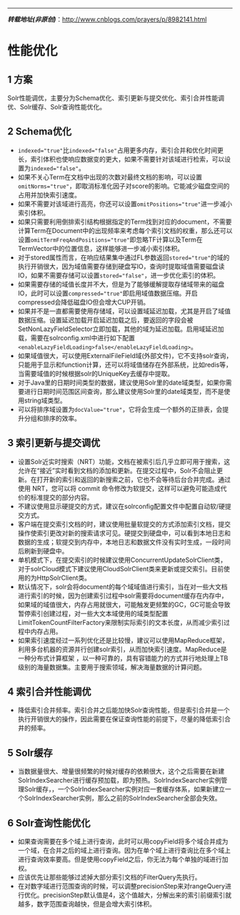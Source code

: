 ------


***转载地址(非原创)***：http://www.cnblogs.com/prayers/p/8982141.html

# 性能优化

## 1 方案

Solr性能调优，主要分为Schema优化、索引更新与提交优化、索引合并性能调优、Solr缓存、Solr查询性能优化。

## 2 Schema优化

* `indexed="true"`比`indexed="false"`占用更多内存，索引合并和优化时间更长，索引体积也使响应数据变的更大，如果不需要针对该域进行检索，可以设置为`indexed="false"`。
* 如果不关心Term在文档中出现的次数对最终文档的影响，可以设置`omitNorms="true"`，即取消标准化因子对score的影响。它能减少磁盘空间的占用并加快索引速度。
* 如果不需要对该域进行高亮，你还可以设置`omitPositions="true"`进一步减小索引体积。
* 如果只需要利用倒排索引结构根据指定的Term找到对应的document，不需要计算Term在Document中的出现频率来考虑每个索引文档的权重，那么还可以设置`omitTermFreqAndPositions="true"`即忽略TF计算以及Term在TermVector中的位置信息，这样能够进一步减小索引体积。
* 对于stored属性而言，在响应结果集中通过FL参数返回`stored="true"`的域的执行开销很大，因为域值需要存储到硬盘写IO，查询时提取域值需要磁盘读IO，如果不需要存储可以设置`stored="false"`，进一步优化索引的体积。
* 如果需要存储的域值长度并不大，但是为了能够缓解提取存储域带来的磁盘IO，此时可以设置`compressed="true"`即启用域值数据压缩。开启compressed会降低磁盘IO但会增大CUP开销。
* 如果并不是一直都需要使用存储域，可以设置域延迟加载，尤其是开启了域值数据压缩。设置延迟加载开启延迟加载之后，要返回的字段会被SetNonLazyFieldSelector立即加载，其他的域为延迟加载。启用域延迟加载，需要在solrconfig.xml中进行如下配置`<enableLazyFieldLoading>false</enableLazyFieldLoading>`。
* 如果域值很大，可以使用ExternalFileField域(外部文件)，它不支持solr查询，只能用于显示和function计算，还可以将域值储存在外部系统，比如redis等，当需要域值的时候根据solr的UniqueKey去缓存中提取。
* 对于Java里的日期时间类型的数据，建议使用Solr里的date域类型，如果你需要进行日期时间范围区间查询，那么建议使用Solr里的date域类型，而不是使用string域类型。
* 可以将排序域设置为`docValue="true"`，它将会生成一个额外的正排表，会提升分组和排序的效率。

## 3 索引更新与提交调优

* 设置Solr近实时搜索（NRT）功能，文档在被索引后几乎立即可用于搜索，这允许在“接近”实时看到文档的添加和更新。在提交过程中，Solr不会阻止更新。在打开新的索引和返回的新搜索之前，它也不会等待后台合并完成。通过使用 NRT，您可以将 commit 命令修改为软提交，这样可以避免可能造成代价的标准提交的部分内容。
* 不建议使用显示硬提交的方式，建议在solrconfig配置文件中配置自动软/硬提交方式。
* 客户端在提交索引文档的时，建议使用批量软提交的方式添加索引文档，提交操作使索引更改对新的搜索请求可见。硬提交到硬盘中，可以看到本地日志和数据的生成；软提交到内存中，本地日志和数据文件没有实时生成，一段时间后刷新到硬盘中。
* 单机模式下，在提交索引的时候建议使用ConcurrentUpdateSolrClient类，对于solrCloud模式下建议使用CloudSolrClient类来更新或提交索引。目前使用的为HttpSolrClient类。
* 默认情况下，solr会将document的每个域域值进行索引，当在对一些大文档进行索引的时候，因为创建索引过程中solr需要将document缓存在内存中，如果域的域值很大，内存占用就很大，可能触发更频繁的GC，GC可能会导致暂停索引创建过程，对一些大文本域使用的域类型配置LimitTokenCountFilterFactory来限制实际索引的文本长度，从而减少索引过程中内存占用。
* 如果索引速度经过一系列优化还是比较慢，建议可以使用MapReduce框架，利用多台机器的资源并行创建solr索引，从而加快索引速度。MapReduce是一种分布式计算框架 ，以一种可靠的，具有容错能力的方式并行地处理上TB级别的海量数据集。主要用于搜索领域，解决海量数据的计算问题。

## 4 索引合并性能调优

* 降低索引合并频率。索引合并之后能加快Solr查询性能，但是索引合并是一个执行开销很大的操作，因此需要在保证查询性能的前提下，尽量的降低索引合井的频率。

## 5 Solr缓存

* 当数据量很大、增量很频繁的时候对缓存的依赖很大，这个之后需要在新建SolrIndexSearcher进行缓存预加载，即为预热。SolrIndexSearcher实例管理Solr缓存，，一个SolrIndexSearcher实例对应一套缓存体系，如果新建立一个SolrIndexSearcher实例，那么之前的SolrIndexSearcher全部会失效。

## 6 Solr查询性能优化

* 如果查询需要在多个域上进行查询，此时可以用copyField将多个域合并成为一个域，在合并之后的域上进行查询。因为在单个域上进行查询比在多个域上进行查询效率要高。但是使用copyField之后，你无法为每个单独的域进行加权。
* 应该优先让那些能够过滤掉大部分索引文档的FilterQuery先执行。
* 在对数字域进行范围查询的时候，可以调整precisionStep来对rangeQuery进行优化。precisionStep默认值是4，这个值越大，分解出来的索引前缀索引就越多，数字范围查询越快，但是会增大索引体积。